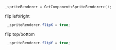  ```csharp
 _spriteRenderer = GetComponent<SpriteRenderer>();
```

flip left/right
```csharp
 _spriteRenderer.flipX = true;
```

flip top/bottom
```csharp
 _spriteRenderer.flipY = true;
```
